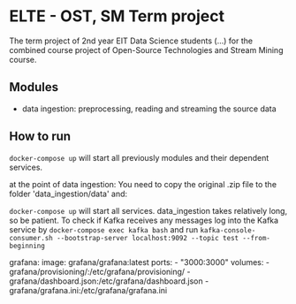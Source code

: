 # ELTE - OST, SM Term project
The term project of 2nd year EIT Data Science students (...) for the combined course project of Open-Source Technologies and Stream Mining course.

## Modules
- data ingestion: preprocessing, reading and streaming the source data

## How to run
`docker-compose up` will start all previously modules and their dependent services.

at the point of data ingestion:
You need to copy the original \.zip file to the folder 'data\_ingestion/data' and:

`docker-compose up` will start all services. data\_ingestion takes relatively long, so be patient. To check if Kafka receives any messages log into the Kafka service by `docker-compose exec kafka bash` and run `kafka-console-consumer.sh --bootstrap-server localhost:9092 --topic test --from-beginning`

  grafana:
    image: grafana/grafana:latest
    ports:
      - "3000:3000"
    volumes:
      - grafana/provisioning/:/etc/grafana/provisioning/
      - grafana/dashboard.json:/etc/grafana/dashboard.json
      - grafana/grafana.ini:/etc/grafana/grafana.ini
